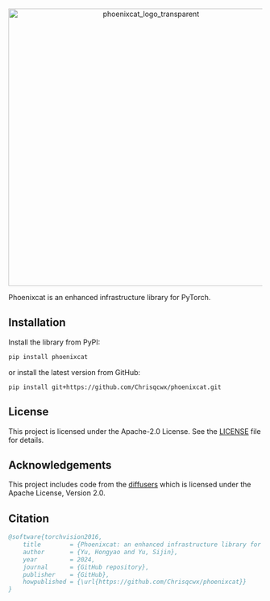 <p align="center">
    <br>
    <img src="./assets/phoenixcat_logo_transparent.png" alt="phoenixcat_logo_transparent" width="550" />
    <br>
<p>
Phoenixcat is an enhanced infrastructure library for PyTorch.

## Installation
Install the library from PyPI:
```bash
pip install phoenixcat
```
or install the latest version from GitHub:
```
pip install git+https://github.com/Chrisqcwx/phoenixcat.git
```


## License

This project is licensed under the Apache-2.0 License. See the [LICENSE](./LICENSE) file for details.


## Acknowledgements

This project includes code from the [diffusers](https://github.com/huggingface/diffusers) which is licensed under the Apache License, Version 2.0.

## Citation

```bibtex
@software{torchvision2016,
    title        = {Phoenixcat: an enhanced infrastructure library for PyTorch.},
    author       = {Yu, Hongyao and Yu, Sijin},
    year         = 2024,
    journal      = {GitHub repository},
    publisher    = {GitHub},
    howpublished = {\url{https://github.com/Chrisqcwx/phoenixcat}}
}
```
